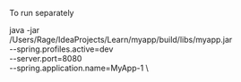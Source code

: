 To run separately

java -jar \
/Users/Rage/IdeaProjects/Learn/myapp/build/libs/myapp.jar \
--spring.profiles.active=dev \
--server.port=8080 \
--spring.application.name=MyApp-1 \